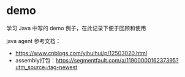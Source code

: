 # demo
学习 Java 中写的 demo 例子，在此记录下便于回顾和使用

java agent 参考文档：
- https://www.cnblogs.com/yihuihui/p/12503020.html
- assembly打包：https://segmentfault.com/a/1190000016237395?utm_source=tag-newest